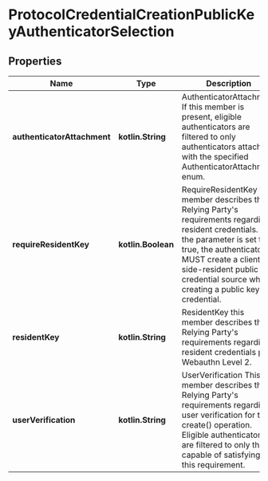 
# ProtocolCredentialCreationPublicKeyAuthenticatorSelection

## Properties
Name | Type | Description | Notes
------------ | ------------- | ------------- | -------------
**authenticatorAttachment** | **kotlin.String** | AuthenticatorAttachment If this member is present, eligible authenticators are filtered to only authenticators attached with the specified AuthenticatorAttachment enum. |  [optional]
**requireResidentKey** | **kotlin.Boolean** | RequireResidentKey this member describes the Relying Party&#39;s requirements regarding resident credentials. If the parameter is set to true, the authenticator MUST create a client-side-resident public key credential source when creating a public key credential. |  [optional]
**residentKey** | **kotlin.String** | ResidentKey this member describes the Relying Party&#39;s requirements regarding resident credentials per Webauthn Level 2. |  [optional]
**userVerification** | **kotlin.String** | UserVerification This member describes the Relying Party&#39;s requirements regarding user verification for the create() operation. Eligible authenticators are filtered to only those capable of satisfying this requirement. |  [optional]



